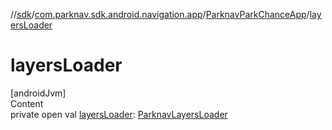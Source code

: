 //[sdk](../../../index.md)/[com.parknav.sdk.android.navigation.app](../index.md)/[ParknavParkChanceApp](index.md)/[layersLoader](layers-loader.md)



# layersLoader  
[androidJvm]  
Content  
private open val [layersLoader](layers-loader.md): [ParknavLayersLoader](../../com.parknav.sdk.android.navigation/-parknav-layers-loader/index.md)  



